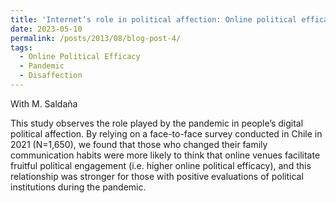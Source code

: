 ```yaml
---
title: 'Internet’s role in political affection: Online political efficacy after the Covid-19 pandemic'
date: 2023-05-10
permalink: /posts/2013/08/blog-post-4/
tags:
  - Online Political Efficacy
  - Pandemic
  - Disaffection
---
```

With M. Saldaña

This study observes the role played by the pandemic in people’s digital political affection. By relying on a face-to-face survey conducted in Chile in 2021 (N=1,650), we found that those who changed their family communication habits were more likely to think that online venues facilitate fruitful political engagement (i.e. higher online political efficacy), and this relationship was stronger for those with positive evaluations of political institutions during the pandemic.






